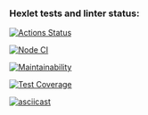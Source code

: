### Hexlet tests and linter status:
[![Actions Status](https://github.com/Raition/frontend-project-46/actions/workflows/hexlet-check.yml/badge.svg)](https://github.com/Raition/frontend-project-46/actions)

[![Node CI](https://github.com/Raition/frontend-project-46/actions/workflows/test-check.yml/badge.svg)](https://github.com/Raition/frontend-project-46/actions/workflows/test-check.yml)

[![Maintainability](https://api.codeclimate.com/v1/badges/66bb22d9b46099f6ce93/maintainability)](https://codeclimate.com/github/Raition/frontend-project-46/maintainability)

[![Test Coverage](https://api.codeclimate.com/v1/badges/66bb22d9b46099f6ce93/test_coverage)](https://codeclimate.com/github/Raition/frontend-project-46/test_coverage)

[![asciicast](https://asciinema.org/a/703199.svg)](https://asciinema.org/a/703199)